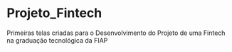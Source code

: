# Projeto_Fintech
Primeiras telas criadas para o Desenvolvimento do Projeto de uma Fintech na graduação tecnológica da FIAP
